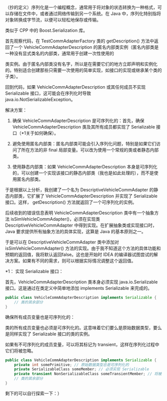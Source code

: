 （抄的定义）序列化是一个编程概念，通常用于将对象的状态转换为一种格式，可以存储在文件中，或者通过网络传输到另一个系统。在 Java 中，序列化特别指将对象转换成字节流，以便可以轻松地保存或传输。

类似于 CPP 中的 Boost.Serialization 库。

首先观察代码，在 TestCommAdapterFactory 类的 getDescription() 方法中返回了一个 VehicleCommAdapterDescription 的匿名内部类实例（匿名内部类是一种没有显式类名的内部类，通常用于创建一次性使用的

类实例。由于匿名内部类没有名字，所以是在需要它们的地方立即声明和实例化的。特别适合创建那些只需要一次使用的简单实现，如接口的实现或继承某个类的子类）。

回到代码，如果 VehicleCommAdapterDescription 或其任何成员不实现 Serializable 接口，这可能会在序列化时导致 java.io.NotSerializableException。

解决方案：

1. 确保 VehicleCommAdapterDescription 是可序列化的：首先，确保 VehicleCommAdapterDescription 类及其所有成员都实现了 Serializable 接口（*1关于如何确保）。

2. 避免使用匿名内部类：匿名内部类可能会引入序列化问题，特别是如果它们访问了所在方法的非 final 局部变量。可以改为使用一个常规的类或者静态内部类。

3. 使用静态内部类：如果 VehicleCommAdapterDescription 本身是可序列化的，可以创建一个实现该接口的静态内部类（我也是如此处理的），而不是使用匿名内部类。

于是根据以上分析，我创建了一个名为 DescriptiveVehicleCommAdapter 的静态内部类，它扩展了 VehicleCommAdapterDescription 并实现了 Serializable 接口。这样， getDescription() 方法就返回了一个可序列化的实例。

后续收到的错误信息表明 VehicleCommAdapterDescription 类中有一个抽象方法 isSimVehicleCommAdapter()，必须在实现类 DescriptiveVehicleCommAdapter
中得到实现。在扩展抽象类或实现接口时，Java 要求提供所有抽象方法的具体实现，这算是 Java 的基本原则之一。

于是可以在 DescriptiveVehicleCommAdapter 类中添加对 isSimVehicleCommAdapter() 方法的实现。由于我不知道这个方法的具体功能和预期的返回值，我将默认返回false。这也是开始时 IDEA 
的编译器试图尝试的解决方案。如果有不同的需求，则可以根据实际情况调整这个返回值。

*1：
实现 Serializable 接口：

首先，VehicleCommAdapterDescription 类本身必须实现 java.io.Serializable 接口。这是通过在类定义中简单地添加 implements Serializable 来完成的。

```java
public class VehicleCommAdapterDescription implements Serializable {
    // 类的其余部分
}
```
确保所有成员变量也是可序列化的：

类的所有成员变量也必须是可序列化的。这意味着它们要么是原始数据类型，要么是同样实现了 Serializable 接口的类的实例。

如果有不可序列化的成员变量，可以将其标记为 transient，这样在序列化过程中它们将被忽略。

```java
public class VehicleCommAdapterDescription implements Serializable {
    private int somePrimitive; // 原始数据类型总是可序列化的
    private SerializableClass someMember; // 必须实现 Serializable
    private transient NonSerializableClass someTransientMember; // 将被序列化过程忽略
    // 类的其余部分
}
```
剩下的可以自行探索一下：）
